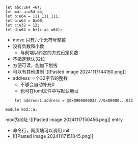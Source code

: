 ```move
let abc:u64 =64;
let mut a:u64 =4;
let b:u64 = 111_111_111;
let b:u64 = 0x00;
let c:u32 = 12;
let d:u64 = b+(c as u64);

```
- move 只有六个无符号整数
- 没有负数和小数
	- 与前端以约定的方式设定负数
- 不指定默认32位
- 方便可读，能加下划线
- 可以有其他进制
![[Pasted image 20241117144150.png]]
- address 一个32字节的整数
	 - 不够会自动补充0
	 - 也可在toml文件中写默认地址
```move
	let address1:address = @0x0000000032 //0x00000...032
```
```move
module mod::a;
```
mod为地址
![[Pasted image 20241117150456.png]]
entry
- 命令行，网页端可以调用
init
- ![[Pasted image 20241117151045.png]]
